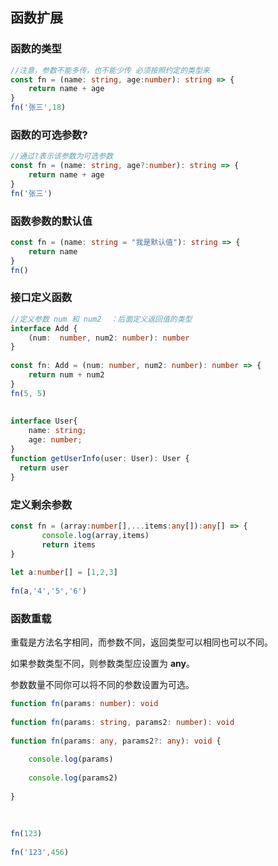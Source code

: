 ## 函数扩展

### 函数的类型

```ts
//注意，参数不能多传，也不能少传 必须按照约定的类型来
const fn = (name: string, age:number): string => {
    return name + age
}
fn('张三',18)
```

### 函数的可选参数?

```ts
//通过?表示该参数为可选参数
const fn = (name: string, age?:number): string => {
    return name + age
}
fn('张三')
```

### 函数参数的默认值

```ts
const fn = (name: string = "我是默认值"): string => {
    return name
}
fn()
```

### 接口定义函数

```ts
//定义参数 num 和 num2  ：后面定义返回值的类型
interface Add {
    (num:  number, num2: number): number
}
 
const fn: Add = (num: number, num2: number): number => {
    return num + num2
}
fn(5, 5)
 
 
interface User{
    name: string;
    age: number;
}
function getUserInfo(user: User): User {
  return user
}
```

### 定义剩余参数

```ts
const fn = (array:number[],...items:any[]):any[] => {
       console.log(array,items)
       return items
}
 
let a:number[] = [1,2,3]
 
fn(a,'4','5','6')
```

### 函数重载

重载是方法名字相同，而参数不同，返回类型可以相同也可以不同。

如果参数类型不同，则参数类型应设置为 **any**。

参数数量不同你可以将不同的参数设置为可选。

```ts
function fn(params: number): void
 
function fn(params: string, params2: number): void
 
function fn(params: any, params2?: any): void {
 
    console.log(params)
 
    console.log(params2)
 
}
 
 
 
fn(123)
 
fn('123',456)
```